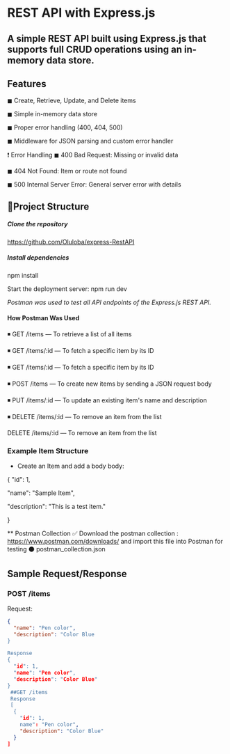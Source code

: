 # REST API with Express.js

A simple REST API built using Express.js  that supports full CRUD operations using an in-memory data store. 
---

## Features

◼ Create, Retrieve, Update, and Delete items 

◼ Simple in-memory data store 

◼ Proper error handling (400, 404, 500) 

◼ Middleware for JSON parsing and custom error handler 


❗ Error Handling
◼ 400 Bad Request: Missing or invalid data

◼ 404 Not Found: Item or route not found

◼ 500 Internal Server Error: General server error with details


##  📃Project Structure

##### Clone the repository
 https://github.com/Oluloba/express-RestAPI
 
 ##### Install dependencies
  npm install

Start the deployment server:
  npm run dev


*Postman was used to test all API endpoints of the Express.js REST API.* 
#### How Postman Was Used
◾ GET /items — To retrieve a list of all items

◾ GET /items/:id — To fetch a specific item by its ID

◾ GET /items/:id — To fetch a specific item by its ID

◾ POST /items — To create new items by sending a JSON request body

◾ PUT /items/:id — To update an existing item's name and description

◾ DELETE /items/:id — To remove an item from the list

DELETE /items/:id — To remove an item from the list


### Example Item Structure
- Create an Item and add a body 
body:

{
  "id": 1,

  "name": "Sample Item",

  "description": "This is a test item."

}

** Postman Collection
✅ Download the postman collection
 : https://www.postman.com/downloads/ and import this file into Postman for testing
⚫ postman_collection.json


## Sample Request/Response

### POST /items
Request:
```json
{
  "name": "Pen color",
  "description": "Color Blue
}

Response 
{
  "id": 1,
  "name": "Pen color",
  "description": "Color Blue"
}
 ##GET /items
 Response
 [
  {
    "id": 1,
    name": "Pen color",
    "description": "Color Blue"
  }
]



